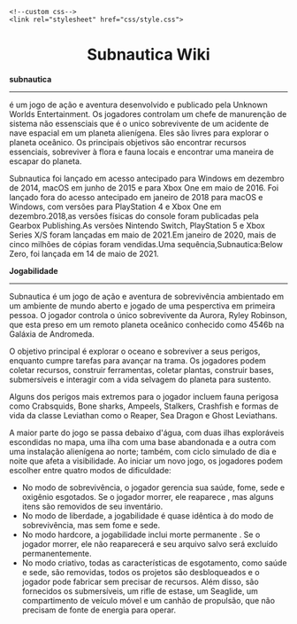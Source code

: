 <!doctype html>
<html>
<head>
    <meta charset="UTF-8">
    <title>subgame</title>
    <meta name="viewport" content="width=device-width, initial-scale=1">
    <meta name="author" content="Supherhero">
    <meta name="keywords" content="programming hero,learn programming">
    <link rel="shortcut icon" href="images/favicon.ico" type="image/vnd.microsoft.icon">
    

    <!--custom css-->
    <link rel="stylesheet" href="css/style.css">
</head>
<body>
<div id="app">
<center>
    <h1>Subnautica Wiki</h1>
</center>
    

</div>

<strong>subnautica</strong> <hr><p>é um jogo de ação e aventura
desenvolvido e publicado pela Unknown Worlds Entertainment.
Os jogadores controlam um chefe de manurenção de sistema não essensciais que é o unico sobrevivente
de um acidente de nave espacial em um planeta alienígena. Eles são livres para explorar o planeta oceânico.
Os principais objetivos são encontrar recursos essenciais, sobreviver à flora e fauna locais e encontrar uma
maneira de escapar do planeta.</p>

<p>Subnautica foi lançado em acesso antecipado para Windows em dezembro de 2014, macOS em junho de 2015 e para Xbox One em maio de 2016. Foi lançado fora do acesso antecipado em janeiro de 2018 para macOS e Windows, com versões para PlayStation 4 e Xbox One em dezembro.2018,as versões físicas do console foram publicadas pela Gearbox Publishing.As versões Nintendo Switch, PlayStation 5 e Xbox Series X/S foram lançadas em maio de 2021.Em janeiro de 2020, mais de cinco milhões de cópias foram vendidas.Uma sequência,Subnautica:Below Zero, foi lançada em 14 de maio de 2021.</p>

<strong>Jogabilidade</strong>

<hr>

<p>Subnautica é um jogo de ação e aventura de sobrevivência ambientado em um ambiente de mundo 
aberto e jogado de uma pesperctiva em primeira pessoa. O jogador controla o único sobrevivente 
da Aurora, Ryley Robinson, que esta preso em um remoto planeta oceânico conhecido como 4546b 
na Galáxia de Andromeda.</p>

<p>O objetivo principal é explorar o oceano e sobreviver a seus perigos, enquanto cumpre tarefas para avançar na trama. Os jogadores podem coletar recursos, construir ferramentas, coletar plantas, construir bases, submersíveis e interagir com a vida selvagem do planeta para sustento.</p>

<p>Alguns dos perigos mais extremos para o jogador incluem fauna perigosa como Crabsquids, Bone sharks, Ampeels, Stalkers, Crashfish e formas de vida da classe Leviathan como o Reaper, Sea Dragon e Ghost Leviathans.</p>

<p>A maior parte do jogo se passa debaixo d'água, com duas ilhas exploráveis ​​escondidas no mapa, uma ilha com uma base abandonada e a outra com uma instalação alienígena ao norte; também, com ciclo simulado de dia e noite que afeta a visibilidade. Ao iniciar um novo jogo, os jogadores podem escolher entre quatro modos de dificuldade:</p>










<ul>

<li>No modo de sobrevivência, o jogador gerencia sua saúde, fome, sede e oxigênio esgotados. Se o jogador morrer, ele reaparece , mas alguns itens são removidos de seu inventário.</li>
<li>No modo de liberdade, a jogabilidade é quase idêntica à do modo de sobrevivência, mas sem fome e sede.</li>
<li>No modo hardcore, a jogabilidade inclui morte permanente . Se o jogador morrer, ele não reaparecerá e seu arquivo salvo será excluído permanentemente.</li>
<li>No modo criativo, todas as características de esgotamento, como saúde e sede, são removidas, todos os projetos são desbloqueados e o jogador pode fabricar sem precisar de recursos. Além disso, são fornecidos os submersíveis, um rifle de estase, um Seaglide, um compartimento de veículo móvel e um canhão de propulsão, que não precisam de fonte de energia para operar.</li>

</ul>





















<!--main js-->
<script src="js/main.js"></script>
</body>
</html>
